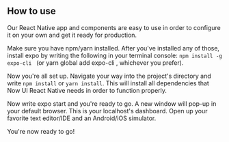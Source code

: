 ## How to use

Our React Native app and components are easy to use in order to configure it on your own and get it ready for production.

Make sure you have npm/yarn installed. After you've installed any of those, install expo by writing the following in your terminal console: `npm install -g expo-cli ` (or yarn global add expo-cli , whichever you prefer).

Now you're all set up. Navigate your way into the project's directory and write `npm install` or `yarn install`. This will install all dependencies that Now UI React Native needs in order to function properly.

Now write expo start and you're ready to go. A new window will pop-up in your default browser. This is your localhost's dashboard. Open up your favorite text editor/IDE and an Android/iOS simulator.

You're now ready to go!
